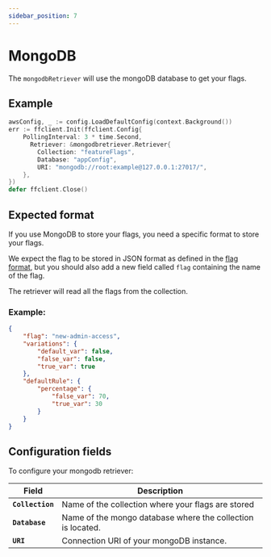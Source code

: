 ```yaml
---
sidebar_position: 7
---
```


# MongoDB
The `mongodbRetriever` will use the mongoDB database to get your flags.

## Example
```go linenums="1"
awsConfig, _ := config.LoadDefaultConfig(context.Background())
err := ffclient.Init(ffclient.Config{
    PollingInterval: 3 * time.Second,
	  Retriever: &mongodbretriever.Retriever{
        Collection: "featureFlags",
        Database: "appConfig",
        URI: "mongodb://root:example@127.0.0.1:27017/",
    },
})
defer ffclient.Close()
```

## Expected format
If you use MongoDB to store your flags, you need a specific format to store your flags.

We expect the flag to be stored in JSON format as defined in the [flag format](../../configure_flag/flag_format#format-details),
but you should also add a new field called `flag` containing the name of the flag.

The retriever will read all the flags from the collection.

### Example:
```json
{
    "flag": "new-admin-access",
    "variations": {
        "default_var": false,
        "false_var": false,
        "true_var": true
    },
    "defaultRule": {
        "percentage": {
            "false_var": 70,
            "true_var": 30
        }
    }
}
```

## Configuration fields
To configure your mongodb retriever:

| Field            | Description                                                 |
|------------------|-------------------------------------------------------------|
| **`Collection`** | Name of the collection where your flags are stored          |
| **`Database`**   | Name of the mongo database where the collection is located. |
| **`URI`**        | Connection URI of your mongoDB instance.                    |
